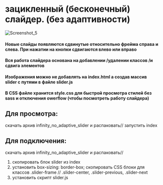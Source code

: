 # зацикленный (бесконечный) слайдер. (без адаптивности)

![Screenshot_5](https://github.com/AntonLihtar/elements_for_site/assets/111772207/080dba98-43fb-4144-821c-6afdfbdb8211)

#### Новые слайды появляются сдвинутые относительно фрейма справа и слева. При нажатии на кнопки сдвигаются влево или вправо
#### Вся работа слайдера основана на добавлении /удалении классов /и сдвига элементов
#### Изображения можно не добавлять на index.html а создав массив slider с путями в файле slider.js 

#### В CSS файле хранится style.css для быстрой просмотра стилей без sass и отключения owerflow (чтобы посмотреть работу слайдера)

## Для просмотра:
скачать архив infinity_no_adaptive_slider
и распаковать// запустить index

## Для подключения:
скачать архив infinity_no_adaptive_slider
и распаковать// 
1.  скопировать блок slider из index
2.  установить box-sizing: border-box;  скопировать CSS блоки для классов .slider-frame //
.slider-center,
.slider-previous,
.slider-next
3. установить скрипт slider.js
